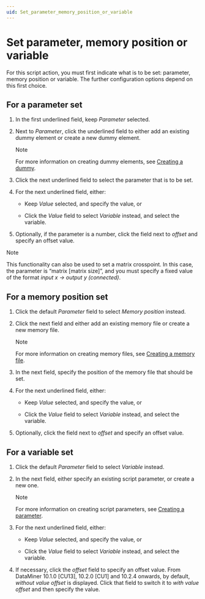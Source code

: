 ```yaml
---
uid: Set_parameter_memory_position_or_variable
---
```


# Set parameter, memory position or variable

For this script action, you must first indicate what is to be set: parameter, memory position or variable. The further configuration options depend on this first choice.

## For a parameter set

1. In the first underlined field, keep *Parameter* selected.

1. Next to *Parameter*, click the underlined field to either add an existing dummy element or create a new dummy element.

   > [!NOTE]
   > For more information on creating dummy elements, see [Creating a dummy](xref:Script_variables#creating-a-dummy).

1. Click the next underlined field to select the parameter that is to be set.

1. For the next underlined field, either:

   - Keep *Value* selected, and specify the value, or

   - Click the *Value* field to select *Variable* instead, and select the variable.

1. Optionally, if the parameter is a number, click the field next to *offset* and specify an offset value.

> [!NOTE]
> This functionality can also be used to set a matrix crosspoint. In this case, the parameter is “matrix \[matrix size\]”, and you must specify a fixed value of the format *input x -> output y (connected)*.

## For a memory position set

1. Click the default *Parameter* field to select *Memory position* instead.

1. Click the next field and either add an existing memory file or create a new memory file.

   > [!NOTE]
   > For more information on creating memory files, see [Creating a memory file](xref:Script_variables#creating-a-memory-file).

1. In the next field, specify the position of the memory file that should be set.

1. For the next underlined field, either:

   - Keep *Value* selected, and specify the value, or

   - Click the *Value* field to select *Variable* instead, and select the variable.

1. Optionally, click the field next to *offset* and specify an offset value.

## For a variable set

1. Click the default *Parameter* field to select *Variable* instead.

1. In the next field, either specify an existing script parameter, or create a new one.

    > [!NOTE]
    > For more information on creating script parameters, see [Creating a parameter](xref:Script_variables#creating-a-parameter).

1. For the next underlined field, either:

    - Keep *Value* selected, and specify the value, or

    - Click the *Value* field to select *Variable* instead, and select the variable.

1. If necessary, click the *offset* field to specify an offset value. From DataMiner 10.1.0 \[CU13], 10.2.0 \[CU1] and 10.2.4 onwards, by default, *without value offset* is displayed. Click that field to switch it to *with value offset* and then specify the value.
